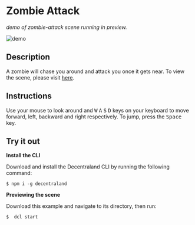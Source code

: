 # Zombie Attack
_demo of zombie-attack scene running in preview._

![demo](https://github.com/takJohn/zombie-attack/blob/master/screenshots/zombie-attack.gif)

## Description
A zombie will chase you around and attack you once it gets near. To view the scene, please visit [here](https://zombie-attack.vercel.app/).

## Instructions
Use your mouse to look around and <kbd>W</kbd> <kbd>A</kbd> <kbd>S</kbd> <kbd>D</kbd> keys on your keyboard to move forward, left, backward and right respectively. To jump, press the <kbd>Space</kbd> key.

## Try it out

**Install the CLI**

Download and install the Decentraland CLI by running the following command:

```
$ npm i -g decentraland
```

**Previewing the scene**

Download this example and navigate to its directory, then run:

```
$  dcl start
```